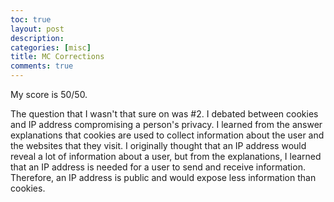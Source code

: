 ```yaml
---
toc: true
layout: post
description: 
categories: [misc]
title: MC Corrections
comments: true
---
```


My score is 50/50.

The question that I wasn't that sure on was #2. I debated between cookies and IP address compromising a person's privacy. I learned from the answer explanations that cookies are used to collect information about the user and the websites that they visit. I originally thought that an IP address would reveal a lot of information about a user, but from the explanations, I learned that an IP address is needed for a user to send and receive information. Therefore, an IP address is public and would expose less information than cookies. 
